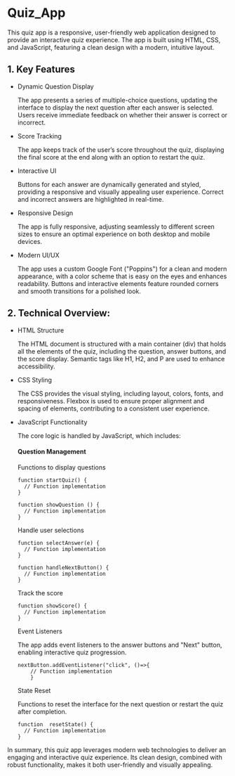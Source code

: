 # Quiz_App

This quiz app is a responsive, user-friendly web application designed to provide an interactive quiz experience. The app is built using HTML, CSS, and JavaScript, featuring a clean design with a modern, intuitive layout.

<h2>1. Key Features</h2>

- Dynamic Question Display

  The app presents a series of multiple-choice questions, updating the interface to display the next question after each answer is selected. Users receive immediate feedback on whether their answer is correct or incorrect.
  
- Score Tracking

  The app keeps track of the user’s score throughout the quiz, displaying the final score at the end along with an option to restart the quiz.

- Interactive UI

  Buttons for each answer are dynamically generated and styled, providing a responsive and visually appealing user experience. Correct and incorrect answers are highlighted in real-time.

- Responsive Design

  The app is fully responsive, adjusting seamlessly to different screen sizes to ensure an optimal experience on both desktop and mobile devices.

- Modern UI/UX

  The app uses a custom Google Font ("Poppins") for a clean and modern appearance, with a color scheme that is easy on the eyes and enhances readability. Buttons and interactive elements feature rounded corners and smooth transitions for a polished look.
  
<h2>2. Technical Overview:</h2>

- HTML Structure

  The HTML document is structured with a main container (div) that holds all the elements of the quiz, including the question, answer buttons, and the score display. Semantic tags like H1, H2, and P are used to enhance accessibility.
  
- CSS Styling

  The CSS provides the visual styling, including layout, colors, fonts, and responsiveness. Flexbox is used to ensure proper alignment and spacing of elements, contributing to a consistent user experience.

- JavaScript Functionality

   The core logic is handled by JavaScript, which includes:
   
  <h4>Question Management</h4>
  
  Functions to display questions

      function startQuiz() {
        // Function implementation
      }

      function showQuestion () {
        // Function implementation
      }

  Handle user selections

      function selectAnswer(e) {
        // Function implementation
      }

      function handleNextButton() {
        // Function implementation
      }
  
  Track the score

      function showScore() {
        // Function implementation
      }
  
  Event Listeners

  The app adds event listeners to the answer buttons and "Next" button, enabling interactive quiz progression.

      nextButton.addEventListener("click", ()=>{
          // Function implementation
          }

  State Reset

  Functions to reset the interface for the next question or restart the quiz after completion.

      function  resetState() {
        // Function implementation
      }

In summary, this quiz app leverages modern web technologies to deliver an engaging and interactive quiz experience. Its clean design, combined with robust functionality, makes it both user-friendly and visually appealing.
